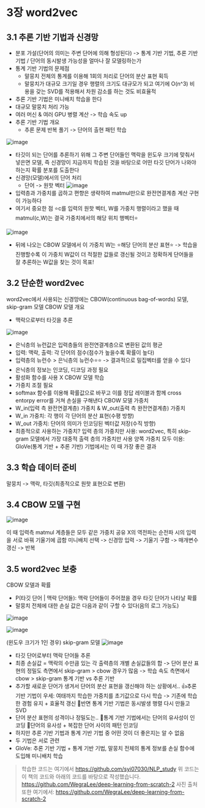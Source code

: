 # 3장 word2vec
## 3.1 추론 기반 기법과 신경망
- 분포 가설(단어의 의미는 주변 단어에 의해 형성된다) -> 통계 기반 기법, 추론 기반 기법 / 단어의 동시발생 가능성을 얼마나 잘 모델링하는가
- 통계 기반 기법의 문제점
  - 말뭉치 전체의 통계를 이용해 1회의 처리로 단어의 분산 표현 획득
  - 말뭉치가 대규모 크기일 경우 행렬의 크기도 대규모가 되고 여기에 O(n^3) 비용을 갖는 SVD를 적용해서 차원 감소를 하는 것도 비효율적
- 추론 기반 기법은 미니배치 학습을 한다
- 대규모 말뭉치 처리 가능
- 여러 머신 & 여러 GPU 병렬 계산 -> 학습 속도 up
- 추론 기반 기법 개요
  - 추론 문제 반복 풀기 -> 단어의 출현 패턴 학습

![image](https://github.com/user-attachments/assets/57f262dc-6d05-4ef8-90d1-0a910ed1280d)
  - 타깃이 되는 단어를 추론하기 위해 그 주변 단어들인 맥락을 윈도우 크기에 맞춰서 넣은면 모델, 즉 신경망이 지금까지 학습된 것을 바탕으로 어떤 타깃 단어가 나와야 하는지 확률 분포를 도출한다
- 신경망(모델)에서의 단어 처리
  - 단어 -> 원핫 벡터
![image](https://github.com/user-attachments/assets/68c04d97-5c4f-4ca1-8b82-64b873910904)
- 입력층과 가중치를 곱하고 편향은 생략하여 matmul만으로 완전연결계층 계산 구현이 가능하다
- 여기서 중요한 점 ⭐️c를 입력의 원핫 벡터, W를 가중치 행렬이라고 했을 때 matmul(c,W)는 결국 가중치에서의 해당 위치 행벡터⭐️

![image](https://github.com/user-attachments/assets/0918d0d1-f513-45e1-845e-e9d5b1125c2f)
- 뒤에 나오는 CBOW 모델에서 이 가중치 W는 ⭐️해당 단어의 분산 표현⭐️
-> 학습을 진행할수록 이 가중치 W값이 더 적절한 값들로 갱신될 것이고 정확하게 단어들을 잘 추론하는 W값을 찾는 것이 목표!
 
## 3.2 단순한 word2vec
word2vec에서 사용되는 신경망에는 CBOW(continuous bag-of-words) 모델, skip-gram 모델
CBOW 모델 개요
- 맥락으로부터 타깃을 추론

![image](https://github.com/user-attachments/assets/567d8de2-5ac3-4fe6-aabd-ef10b60d7030)

- 은닉층의 뉴런값은 입력층들의 완전연결계층으로 변환된 값의 평균
- 입력: 맥락, 출력: 각 단어의 점수(점수가 높을수록 확률이 높다)
- 입력층의 뉴런수 > 은닉층의 뉴런수⭐️⭐️ -> 결과적으로 밀집벡터를 얻을 수 있다
- 은닉층의 정보는 인코딩, 디코딩 과정 필요
- 활성화 함수를 사용 X
CBOW 모델 학습
- 가중치 조절 필요
- softmax 함수를 이용해 확률값으로 바꾸고 이를 정답 레이블과 함께 cross entorpy error를 거쳐 손실을 구해낸다
CBOW 모델 가중치
- W_in(입력 측 완전연결계층) 가중치 & W_out(출력 측 완전연결계층) 가중치
- W_in 가중치: 각 행이 각 단어의 분산 표현(수평 방향)
- W_out 가중치: 단어의 의미가 인코딩된 벡터값 저장(수직 방향)
- 최종적으로 사용하는 가중치?
입력 층의 가중치만 사용: word2vec, 특히 skip-gram 모델에서 가장 대중적
출력 층의 가중치만 사용
양쪽 가중치 모두 이용: GloVe(통계 기반 + 추론 기반) 기법에서는 이 때 가장 좋은 결과

## 3.3 학습 데이터 준비
말뭉치 -> 맥락, 타깃(최종적으로 원핫 표현으로 변환)

## 3.4 CBOW 모델 구현
![image](https://github.com/user-attachments/assets/b9a0caee-9652-4ebc-83c1-b2ffa6943899)


이 때 입력측 matmul 계층들은 모두 같은 가중치 공유
X의 역전파는 순전파 시의 입력을 서로 바꿔 기울기에 곱함
미니배치 선택 -> 신경망 입력 -> 기울기 구함 -> 매개변수 갱신 -> 반복

## 3.5 word2vec 보충
CBOW 모델과 확률
- P(타깃 단어 | 맥락 단어들): 맥락 단어들이 주어졌을 경우 타깃 단어가 나타날 확률
- 말뭉치 전체에 대한 손실 값은 다음과 같이 구할 수 있다(음의 로그 가능도)

![image](https://github.com/user-attachments/assets/81de9bbe-81d7-4123-adeb-a46cf9ffcab6)

 ![image](https://github.com/user-attachments/assets/4c99a739-8faa-4997-a640-ed6fc7ed930d)

(윈도우 크기가 1인 경우)
skip-gram 모델
![image](https://github.com/user-attachments/assets/660dc8c9-8d03-47dc-97a2-73118378bfdd)


- 타깃 단어로부터 맥락 단어들 추론
- 최종 손실값 = 맥락의 수만큼 있는 각 출력층의 개별 손실값들의 합
-> 단어 분산 표현의 정밀도 측면에서 skip-gram > cbow 경우가 많음
-> 학습 속도 측면에서 cbow > skip-gram
통계 기반 vs 추론 기반
- 추가할 새로운 단어가 생겨서 단어의 분산 표현을 갱신해야 하는 상황에서..
👍추론 기반 기법이 우세: 여태까지 학습한 가중치를 초기값으로 다시 학습 -> 기존에 학습한 경험 유지 + 효율적 갱신
🤔반면 통계 기반 기법은 동시발생 행렬 다시 만들고 SVD
- 단어 분산 표현의 성격이나 정밀도는..
🌱통계 기반 기법에서는 단어의 유사성이 인코딩
🌱단어의 유사성 + 복잡한 단어 사이의 패턴 인코딩
- 하지만 추론 기반 기법과 통계 기반 기법 중 어떤 것이 더 좋은지는 알 수 없음
- 두 기법은 서로 관련
- GloVe: 추론 기반 기법 + 통계 기반 기법, 말뭉치 전체의 통계 정보를 손실 함수에 도입해 미니배치 학습

> 학습한 코드는 여기에서
https://github.com/syi07030/NLP_study
위 코드는 이 책의 코드와 아래의 코드를 바탕으로 작성했습니다.
https://github.com/WegraLee/deep-learning-from-scratch-2
사진 출처 또한 여기에서: https://github.com/WegraLee/deep-learning-from-scratch-2
